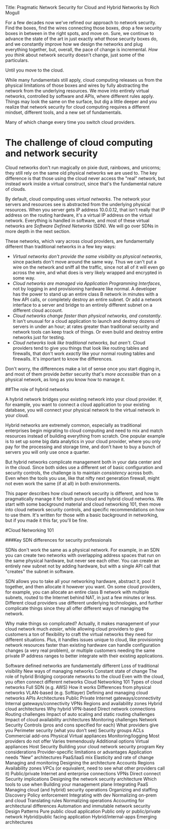 Title: Pragmatic Network Security for Cloud and Hybrid Networks
by Rich Mogull

For a few decades now we've refined our approach to network security. Find the boxes, find the wires connecting those boxes, drop a few security boxes in between in the right spots, and move on. Sure, we continue to advance the state of the art in just exactly *what* those security boxes do, and we constantly improve how we design the networks and plug everything together, but, overall, the pace of change is incremental. *How you think* about network security doesn't change, just some of the particulars.

Until you move to the cloud.

While many fundamentals still apply, cloud computing releases us from the physical limitations of those boxes and wires by fully abstracting the network from the underlying resources. We move into entirely virtual networks, controlled by software and APIs, where different rules apply. Things may look the same on the surface, but dig a little deeper and you realize that network security for cloud computing requires a different mindset, different tools, and a new set of fundamentals.

Many of which change every time you switch cloud providers.

# The challenge of cloud computing and network security

Cloud networks don't run magically on pixie dust, rainbows, and unicorns; they still rely on the same old physical networks we are used to. The key difference is that those using the cloud never access the "real" network, but instead work inside a virtual construct, since that's the fundamental nature of clouds.

By default, cloud computing uses *virtual networks*. The network your servers and resources see is abstracted from the underlying physical resources. When you server gets IP address 10.0.0.12, that isn't really that IP address on the routing hardware, it's a virtual IP address on the virtual network. Everything is handled in software, and most of these virtual networks are *Software Defined Networks* (SDN). We will go over SDNs in more depth in the next section.

These networks, which vary across cloud providers, are fundamentally different than traditional networks in a few key ways:

* *Virtual networks don't provide the same visibility as physical networks*, since packets don't move around the same way. Thus we can't put a wire on the network and sniff all the traffic, since not all of it will even go across the wire, and what does is very likely wrapped and encrypted in some way.
* *Cloud networks are managed via Application Programming Interfaces*, not by logging in and provisioning hardware like normal. A developer has the power to stand up an entire class B network in minutes with a few API calls, or completely destroy an entire subnet. Or add a network interface to a server and bridge to an entirely different subnet on a different cloud account.
* *Cloud networks change faster than physical networks, and constantly*. It isn't unusual for a cloud application to launch and destroy dozens of servers in under an hour; at rates greater than traditional security and network tools can keep track of things. Or even build and destroy entire networks just for testing.
* *Cloud networks look like traditional networks, but aren't*. Cloud providers tend to give you things that look like routing tables and firewalls, that don't work *exactly* like your normal routing tables and firewalls. It's important to know the differences.

Don't worry, the differences make a lot of sense once you start digging in, and most of them provide *better* security that's *more accessible* than on a physical network, as long as you know how to manage it.

##The role of hybrid networks

A hybrid network bridges your existing network into your cloud provider. If, for example, you want to connect a cloud application to your existing database, you will connect your physical network to the virtual network in your cloud. 

Hybrid networks are extremely common, especially as traditional enterprises begin migrating to cloud computing and need to mix and match resources instead of building everything from scratch. One popular example is to set up some big data analytics in your cloud provider, where you only pay for the processing and storage time, and don't have to buy a bunch of servers you will only use once a quarter.

But hybrid networks complicate management both in your data center and in the cloud. Since both sides use a different set of basic configuration and security controls, the challenge is to maintain *consistency* across both. Even when the tools you use, like that nifty next generation firewall, might not even work the same (if at all) in both environments.

This paper describes how cloud network security is different, and how to pragmatically manage it for both pure cloud and hybrid cloud networks. We start with some background material and cloud networking 101, then move into cloud network security controls, and specific recommendations on how to use them. It's written for those with a basic background in networking, but if you made it this far, you'll be fine.

#Cloud Networking 101

###Key SDN differences for security professionals


SDNs don't work the same as a physical network. For example, in an SDN you can create two networks with overlapping address spaces that run on the same physical hardware, but never see each other. You can create an entirely new subnet not by adding hardware, but with a single API call that "creates" the subnet in software. 

SDN allows you to take all your networking hardware, abstract it, pool it together, and then allocate it however you want. On some cloud providers, for example, you can allocate an entire class B network with multiple subnets, routed to the Internet behind NAT, in just a few minutes or less. Different cloud providers use different underlying technologies, and further complicate things since they all offer different ways of managing the network.

Why make things so complicated? Actually, it makes management of your cloud network much *easier*, while allowing cloud providers to give customers a ton of flexibility to craft the virtual networks they need for different situations. Plus, it handles issues unique to cloud, like provisioning network resources faster than existing hardware can handle configuration changes (a very real problem), or multiple customers needing the same private IP address ranges to better integrate with their existing applications.



Software defined networks are fundamentally different
Loss of traditional visibility
New ways of managing networks
Constant state of change
The role of hybrid 
Bridging corporate networks to the cloud
Even with the cloud, you often connect different networks
Cloud Networking 101 
Types of cloud networks 
Full SDN (e.g. AWS) 
How it works
Differences from physical networks
VLAN-based (e.g. Softlayer)
Defining and managing cloud networks 
APIs
Architectures 
Public
Private
Internet gateways/connectivity
Internal gateways/connectivity
VPNs
Regions and availability zones
Hybrid cloud architectures 
Why hybrid
VPN-based
Direct network connections
Routing challenges
Impact of auto scaling and static routing challenges
Impact of cloud availability architectures
Monitoring challenges
Network Security Controls (pros and cons specified for each) 
What providers give you 
Perimeter security (what you don’t see)
Security groups
ACLs
Commercial add-ons 
Physical
Virtual appliances
Monitoring/logging 
Most providers do not offer
Varies tremendously
Additional options 
Virtual appliances
Host Security
Building your cloud network security program
Key considerations 
Provider-specific limitations or advantages
Application needs
“New” architectures
PaaS/IaaS mix
Elasticity and rate of change
Managing and monitoring
Designing the architecture
Accounts
Regions
Availability zones
VPCs (or equivalent, need to see what other providers call it)
Public/private
Internet and enterprise connections
VPNs
Direct connect
Security implications
Designing the network security architecture
Which tools to use when
Building your management plane
Integrating PaaS
Managing cloud (and hybrid) security operations
Organizing and staffing
Discovery
Policy enforcement
Integrating with dev
Normalizing on-prem and cloud
Translating rules
Normalizing operations
Accounting for architectural differences
Automation and immutable network security
Design Patterns
Pure public cloud application
Public only or public/private network
Hybrid/public facing application
Hybrid/internal-apps
Emerging architectures
